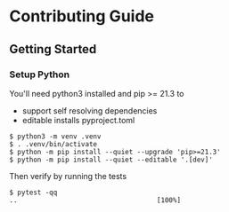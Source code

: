 # Contributing Guide

## Getting Started

### Setup Python

You'll need python3 installed
and pip >= 21.3 to

- support self resolving dependencies
- editable installs pyproject.toml

```console
$ python3 -m venv .venv
$ . .venv/bin/activate
$ python -m pip install --quiet --upgrade 'pip>=21.3'
$ python -m pip install --quiet --editable '.[dev]'
```

Then verify by running the tests

```console
$ pytest -qq
..                                   [100%]
```
